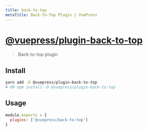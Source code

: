 ```yaml
---
title: back-to-top
metaTitle: Back-To-Top Plugin | VuePress
---
```


# [@vuepress/plugin-back-to-top](https://github.com/platonai/pulsarr/tree/1.10.x/packages/%40vuepress/plugin-back-to-top)

> Back-to-top plugin

## Install

```bash
yarn add -D @vuepress/plugin-back-to-top
# OR npm install -D @vuepress/plugin-back-to-top
```

## Usage

```javascript
module.exports = {
  plugins: ['@vuepress/back-to-top']
}
```
